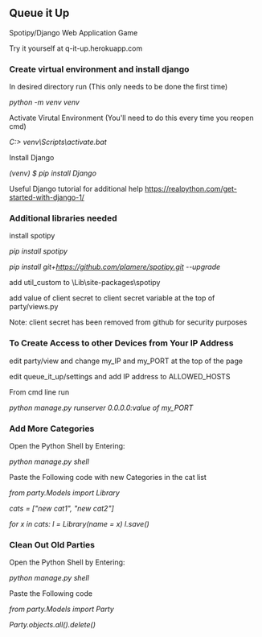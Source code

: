 <h2> Queue it Up </h2>
Spotipy/Django Web Application Game

Try it yourself at q-it-up.herokuapp.com

<h3>Create virtual environment and install django</h3>

In desired directory run (This only needs to be done the first time)

<I>python -m venv venv</I>
 
Activate Virutal Environment (You'll need to do this every time you reopen cmd)
 
<I>C:\> venv\Scripts\activate.bat</I>

Install Django

<I>(venv) $ pip install Django</I>

Useful Django tutorial for additional help https://realpython.com/get-started-with-django-1/


<h3>Additional libraries needed</h3>

install spotipy

<I>pip install spotipy</I>

<I>pip install git+https://github.com/plamere/spotipy.git --upgrade</I>

add util_custom to \Lib\site-packages\spotipy

add value of client secret to client secret variable at the top of party/views.py

Note: client secret has been removed from github for security purposes


<h3>To Create Access to other Devices from Your IP Address</h3>

edit party/view and change my_IP and my_PORT at the top of the page

edit queue_it_up/settings and add IP address to ALLOWED_HOSTS

From cmd line run

<I>python manage.py runserver 0.0.0.0:value of my_PORT</I>


<h3>Add More Categories</h3>

Open the Python Shell by Entering:

<I>python manage.py shell</I>

Paste the Following code with new Categories in the cat list

<I>from party.Models import Library

cats = ["new cat1", "new cat2"]

for x in cats:
l = Library(name = x)
l.save()</I>

<h3>Clean Out Old Parties</h3>

Open the Python Shell by Entering:

<I>python manage.py shell</I>

Paste the Following code

<I>from party.Models import Party
 
 Party.objects.all().delete()</I>




